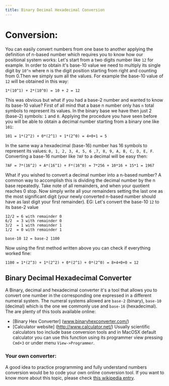```yaml
---
title: Binary Decimal Hexadecimal Conversion
---
```


# Conversion:
You can easily convert numbers from one base to another applying the definition of n-based number which requires you to know how our positional system works:
Let's start from a two digits number like `12` for example. In order to obtain it's base-10 value we need to multiply its single digit by `10^n`  where n is the digit position starting from right and counting from 0.Then we simply sum all the values.
For example the base-10 value of `12` will be obtained in this way: 

``` 
1*(10^1) + 2*(10^0) = 10 + 2 = 12
```
This was obvious but what if you had a base-2 number and wanted to know its base-10 value?
First of all mind that a base n number only has `n` total symbols to represent its values.
In the binary base we have then just 2 (base-2) symbols: `1` and `0`.
Applying the procedure you have seen before you will be able to obtain a decimal number starting from a binary one like `101`:

```
101 = 1*(2^2) + 0*(2^1) + 1*(2^0) = 4+0+1 = 5
```

In the same way a hexadecimal (base-16) number has 16 symbols to represent its values: `0, 1, 2, 3, 4, 5, 6 ,7, 8, 9, A, B, C, D, E, F`.
Converting a base-16 number like `7AF` to a decimal will be easy then:

```
7AF = 7*(16^2) + A*(16^1) + F*(16^0) = 7*256 + 10*16 + 15*1 = 1967 
```

What if you wished to convert a decimal number into a n-based number?
A common way to accomplish this is dividing the decimal number by the n base repeatedly.
Take note of all remainders, and when your quotient reaches 0 stop.
Now simply write all your remainders setting the last one as the most significant digit (your newly converted n-based number should have as last digit your first remainder).
EG: Let's convert the base-10 `12` to its base-2 value

``` 
12/2 = 6 with remainder 0
6/2  = 3 with remainder 0
3/2  = 1 with remainder 1
1/2  = 0 with remainder 1

base-10 12 = base-2 1100
``` 
Now using the first method written above you can check if everything worked fine:

``` 
1100 = 1*(2^3) + 1*(2^2) + 0*(2^1) + 0*(2^0) = 8+4+0+0 = 12
``` 

## Binary Decimal Hexadecimal Converter

A Binary, decimal and hexadecimal converter it's a tool that allows you to convert one number in the corresponding one expressed in a different numeral system. The numeral systems allowed are `base-2` (binary), `base-10` (decimal) which is the one we commonly use and `base-16` (hexadecimal).
The are plenty of this tools available online:
* [Binary Hex Converter] (www.binaryhexconverter.com/)
* [Calculator website] (http://www.calculator.net/)
Usually scientific calculators too include base conversion tools and in MacOSX default calculator you can use this function using its programmer view pressing `Cmd+3` or under menu `View->Programmer`.

### Your own converter:
A good idea to practice programming and fully understand numbers conversion would be to code your own online conversion tool.
If you want to know more about this topic, please check [this wikipedia entry](https://en.wikipedia.org/wiki/Positional_notation).



